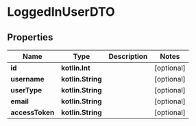 
# LoggedInUserDTO

## Properties
Name | Type | Description | Notes
------------ | ------------- | ------------- | -------------
**id** | **kotlin.Int** |  |  [optional]
**username** | **kotlin.String** |  |  [optional]
**userType** | **kotlin.String** |  |  [optional]
**email** | **kotlin.String** |  |  [optional]
**accessToken** | **kotlin.String** |  |  [optional]



